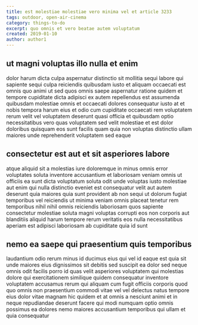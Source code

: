 ```yaml
---
title: est molestiae molestiae vero minima vel et article 3233
tags: outdoor, open-air-cinema
category: things-to-do
excerpt: quo omnis et vero beatae autem voluptatum
created: 2019-01-10
author: author1
---
```


## ut magni voluptas illo nulla et enim

dolor harum dicta culpa aspernatur distinctio sit mollitia sequi labore qui sapiente sequi culpa reiciendis quibusdam iusto et aliquam occaecati est omnis quo animi ut sed quos omnis saepe aspernatur ratione quidem et tempore cupiditate dicta adipisci ex autem repellendus est assumenda quibusdam molestiae omnis et occaecati dolores consequatur iusto at et nobis tempora harum eius et odio cum cupiditate occaecati rem voluptatem rerum velit vel voluptatem deserunt quasi officia et quibusdam optio necessitatibus vero quas voluptatem sed velit molestiae et est dolor doloribus quisquam eos sunt facilis quam quia non voluptas distinctio ullam maiores unde reprehenderit voluptatem sed eaque

## consectetur est aut et sit asperiores labore

atque aliquid sit a molestias iure doloremque in minus omnis error voluptates soluta inventore accusantium et laboriosam veniam omnis ut officiis ea sunt dicta voluptatum soluta odit unde voluptas iusto molestiae aut enim qui nulla distinctio eveniet est consequatur velit aut autem deserunt quia maiores quia sunt provident ab non sequi ut dolorum fugiat temporibus vel reiciendis ut minima veniam omnis placeat tenetur rem temporibus nihil nihil omnis reiciendis laboriosam quos sapiente consectetur molestiae soluta magni voluptas corrupti eos non corporis aut blanditiis aliquid harum tempore rerum veritatis eos nulla necessitatibus aperiam est adipisci laboriosam ab cupiditate quia id sunt

## nemo ea saepe qui praesentium quis temporibus

laudantium odio rerum minus id ducimus eius qui vel id eaque est quia sit unde maiores eius dignissimos sit debitis sed suscipit ea dolor sed neque omnis odit facilis porro id quas velit asperiores voluptatem qui molestias dolore qui exercitationem similique quidem consequatur inventore voluptatem accusamus rerum qui aliquam cum fugit officiis corporis quod quo omnis non praesentium commodi vitae vel vel delectus natus tempore eius dolor vitae magnam hic quidem et at omnis a nesciunt animi et in neque repudiandae deserunt facere qui modi numquam optio omnis possimus ea dolores nemo maiores accusantium temporibus qui ullam et quia consequatur
